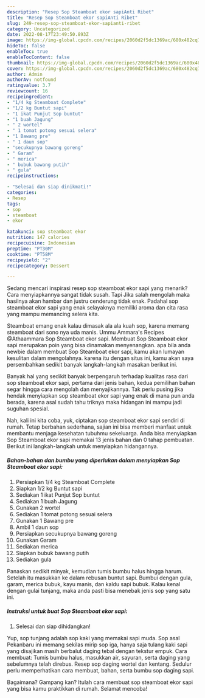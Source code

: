 ```yaml
---
description: "Resep Sop Steamboat ekor sapiAnti Ribet"
title: "Resep Sop Steamboat ekor sapiAnti Ribet"
slug: 249-resep-sop-steamboat-ekor-sapianti-ribet
category: Uncategorized
date: 2022-08-17T23:49:50.893Z
image: https://img-global.cpcdn.com/recipes/2060d2f5dc1369ac/680x482cq70/sop-steamboat-ekor-sapi-foto-resep-utama.jpg
hideToc: false
enableToc: true
enableTocContent: false
thumbnail: https://img-global.cpcdn.com/recipes/2060d2f5dc1369ac/680x482cq70/sop-steamboat-ekor-sapi-foto-resep-utama.jpg
cover: https://img-global.cpcdn.com/recipes/2060d2f5dc1369ac/680x482cq70/sop-steamboat-ekor-sapi-foto-resep-utama.jpg
author: Admin
authorAv: notfound
ratingvalue: 3.7
reviewcount: 16
recipeingredient:
- "1/4 kg Steamboat Complete"
- "1/2 kg Buntut sapi"
- "1 ikat Punjut Sop buntut"
- "1 buah Jagung"
- " 2 wortel"
- " 1 tomat potong sesuai selera"
- "1 Bawang pre"
- " 1 daun sop"
- "secukupnya bawang goreng"
- " Garam"
- " merica"
- " bubuk bawang putih"
- " gula"
recipeinstructions:

- "Selesai dan siap dinikmati!"
categories:
- Resep
tags:
- sop
- steamboat
- ekor

katakunci: sop steamboat ekor 
nutrition: 147 calories
recipecuisine: Indonesian
preptime: "PT30M"
cooktime: "PT58M"
recipeyield: "2"
recipecategory: Dessert

---
```



Sedang mencari inspirasi resep sop steamboat ekor sapi yang menarik? Cara menyiapkannya sangat tidak susah. Tapi Jika salah mengolah maka hasilnya akan hambar dan justru cenderung tidak enak. Padahal sop steamboat ekor sapi yang enak selayaknya memiliki aroma dan cita rasa yang mampu memancing selera kita.


Steamboat emang enak kalau dimasak ala ala kuah sop, karena memang steamboat dari sono nya uda manis. Ummu Ammara&#39;s Recipes @Athaammara Sop Steamboat ekor sapi. Membuat Sop Steamboat ekor sapi merupakan poin yang bisa dinamakan menyenangkan. apa bila anda newbie dalam membuat Sop Steamboat ekor sapi, kamu akan lumayan kesulitan dalam mengolahnya. karena itu dengan situs ini, kamu akan saya persembahkan sedikit banyak langkah-langkah masakan berikut ini.

Banyak hal yang sedikit banyak berpengaruh terhadap kualitas rasa dari sop steamboat ekor sapi, pertama dari jenis bahan, kedua pemilihan bahan segar hingga cara mengolah dan menyajikannya. Tak perlu pusing jika hendak menyiapkan sop steamboat ekor sapi yang enak di mana pun anda berada, karena asal sudah tahu triknya maka hidangan ini mampu jadi suguhan spesial.


Nah, kali ini kita coba, yuk, ciptakan sop steamboat ekor sapi sendiri di rumah. Tetap berbahan sederhana, sajian ini bisa memberi manfaat untuk membantu menjaga kesehatan tubuhmu sekeluarga. Anda bisa menyiapkan Sop Steamboat ekor sapi memakai 13 jenis bahan dan 0 tahap pembuatan. Berikut ini langkah-langkah untuk menyiapkan hidangannya.

<!--inarticleads1-->

##### Bahan-bahan dan bumbu yang diperlukan dalam menyiapkan Sop Steamboat ekor sapi:

1. Persiapkan 1/4 kg Steamboat Complete
1. Siapkan 1/2 kg Buntut sapi
1. Sediakan 1 ikat Punjut Sop buntut
1. Sediakan 1 buah Jagung
1. Gunakan  2 wortel
1. Sediakan  1 tomat potong sesuai selera
1. Gunakan 1 Bawang pre
1. Ambil  1 daun sop
1. Persiapkan secukupnya bawang goreng
1. Gunakan  Garam
1. Sediakan  merica
1. Siapkan  bubuk bawang putih
1. Sediakan  gula


Panaskan sedikit minyak, kemudian tumis bumbu halus hingga harum. Setelah itu masukkan ke dalam rebusan buntut sapi. Bumbui dengan gula, garam, merica bubuk, kayu manis, dan kaldu sapi bubuk. Kalau kenal dengan gulai tunjang, maka anda pasti bisa menebak jenis sop yang satu ini. 

<!--inarticleads2-->

##### Instruksi untuk buat Sop Steamboat ekor sapi:


1. Selesai dan siap dihidangkan!

Yup, sop tunjang adalah sop kaki yang memakai sapi muda. Sop asal Pekanbaru ini memang sekilas mirip sop iga, hanya saja tulang kaki sapi yang disajikan masih berbalut daging tebal dengan tekstur empuk. Cara membuat: Tumis bumbu halus, masukkan air, sayuran, serta daging yang sebelumnya telah direbus. Resep sop daging wortel dan kentang. Sedulur perlu memperhatikan cara membuat, bahan, serta bumbu sop daging sapi. 

Bagaimana? Gampang kan? Itulah cara membuat sop steamboat ekor sapi yang bisa kamu praktikkan di rumah. Selamat mencoba!

